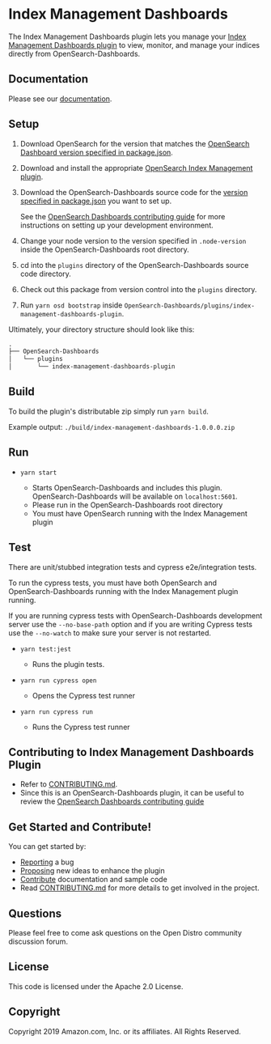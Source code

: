 # Index Management Dashboards

The Index Management Dashboards plugin lets you manage your [Index Management Dashboards plugin](https://github.com/opensearch-project/index-management-dashboards-plugin) to view, monitor, and manage your indices directly from OpenSearch-Dashboards.

## Documentation

Please see our [documentation](https://docs-beta.opensearch.org/).

## Setup

1. Download OpenSearch for the version that matches the [OpenSearch Dashboard version specified in package.json](./package.json#L9).
1. Download and install the appropriate [OpenSearch Index Management plugin](https://github.com/opensearch-project/index-management).
1. Download the OpenSearch-Dashboards source code for the [version specified in package.json](./package.json#L9) you want to set up.

   See the [OpenSearch Dashboards contributing guide](https://github.com/opensearch-project/OpenSearch-Dashboards/blob/main/CONTRIBUTING.md#setting-up-your-development-environment) for more instructions on setting up your development environment.
   
1. Change your node version to the version specified in `.node-version` inside the OpenSearch-Dashboards root directory.
1. cd into the `plugins` directory of the OpenSearch-Dashboards source code directory.
1. Check out this package from version control into the `plugins` directory.
1. Run `yarn osd bootstrap` inside `OpenSearch-Dashboards/plugins/index-management-dashboards-plugin`.

Ultimately, your directory structure should look like this:

```md
.
├── OpenSearch-Dashboards
│   └── plugins
│       └── index-management-dashboards-plugin
```


## Build

To build the plugin's distributable zip simply run `yarn build`.

Example output: `./build/index-management-dashboards-1.0.0.0.zip`


## Run

- `yarn start`

  - Starts OpenSearch-Dashboards and includes this plugin. OpenSearch-Dashboards will be available on `localhost:5601`.
  - Please run in the OpenSearch-Dashboards root directory
  - You must have OpenSearch running with the Index Management plugin

## Test

There are unit/stubbed integration tests and cypress e2e/integration tests.

To run the cypress tests, you must have both OpenSearch and OpenSearch-Dashboards running with the Index Management plugin running.

If you are running cypress tests with OpenSearch-Dashboards development server use the `--no-base-path` option and if you are writing Cypress tests use the `--no-watch` to make sure your server is not restarted.

- `yarn test:jest`

  - Runs the plugin tests.
  
- `yarn run cypress open`

  - Opens the Cypress test runner

- `yarn run cypress run`

  - Runs the Cypress test runner

## Contributing to Index Management Dashboards Plugin

- Refer to [CONTRIBUTING.md](./CONTRIBUTING.md).
- Since this is an OpenSearch-Dashboards plugin, it can be useful to review the [OpenSearch Dashboards contributing guide](https://github.com/opensearch-project/OpenSearch-Dashboards/blob/main/CONTRIBUTING.md)

## Get Started and Contribute!

You can get started by:
- [Reporting](https://github.com/opensearch-project/index-management-dashboards-plugin/issues) a bug
- [Proposing](https://github.com/opensearch-project/index-management-dashboards-plugin/issues) new ideas to enhance the plugin
- [Contribute](https://github.com/opensearch-project/index-management-dashboards-plugin/issues) documentation and sample code
- Read [CONTRIBUTING.md](./CONTRIBUTING.md) for more details to get involved in the project.

## Questions

Please feel free to come ask questions on the Open Distro community discussion forum.

## License

This code is licensed under the Apache 2.0 License. 

## Copyright

Copyright 2019 Amazon.com, Inc. or its affiliates. All Rights Reserved.


